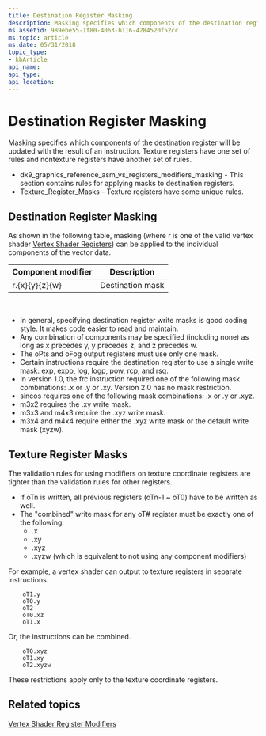 ```yaml
---
title: Destination Register Masking
description: Masking specifies which components of the destination register will be updated with the result of an instruction. Texture registers have one set of rules and nontexture registers have another set of rules.
ms.assetid: 989ebe55-1f80-4063-b116-4284520f52cc
ms.topic: article
ms.date: 05/31/2018
topic_type: 
- kbArticle
api_name: 
api_type: 
api_location: 
---
```


# Destination Register Masking

Masking specifies which components of the destination register will be updated with the result of an instruction. Texture registers have one set of rules and nontexture registers have another set of rules.

-   dx9\_graphics\_reference\_asm\_vs\_registers\_modifiers\_masking - This section contains rules for applying masks to destination registers.
-   Texture\_Register\_Masks - Texture registers have some unique rules.

## Destination Register Masking

As shown in the following table, masking (where r is one of the valid vertex shader [Vertex Shader Registers](dx9-graphics-reference-asm-vs-registers.md)) can be applied to the individual components of the vector data.



| Component modifier | Description      |
|--------------------|------------------|
| r.{x}{y}{z}{w}     | Destination mask |



 

-   In general, specifying destination register write masks is good coding style. It makes code easier to read and maintain.
-   Any combination of components may be specified (including none) as long as x precedes y, y precedes z, and z precedes w.
-   The oPts and oFog output registers must use only one mask.
-   Certain instructions require the destination register to use a single write mask: exp, expp, log, logp, pow, rcp, and rsq.
-   In version 1.0, the frc instruction required one of the following mask combinations: .x or .y or .xy. Version 2.0 has no mask restriction.
-   sincos requires one of the following mask combinations: .x or .y or .xyz.
-   m3x2 requires the .xy write mask.
-   m3x3 and m4x3 require the .xyz write mask.
-   m3x4 and m4x4 require either the .xyz write mask or the default write mask (xyzw).

## Texture Register Masks

The validation rules for using modifiers on texture coordinate registers are tighter than the validation rules for other registers.

-   If oTn is written, all previous registers (oTn-1 ~ oT0) have to be written as well.
-   The "combined" write mask for any oT\# register must be exactly one of the following:
    -   .x
    -   .xy
    -   .xyz
    -   .xyzw (which is equivalent to not using any component modifiers)

For example, a vertex shader can output to texture registers in separate instructions.


```
    oT1.y  
    oT0.y  
    oT2  
    oT0.xz  
    oT1.x
```



Or, the instructions can be combined.


```
    oT0.xyz  
    oT1.xy  
    oT2.xyzw    
```



These restrictions apply only to the texture coordinate registers.

## Related topics

<dl> <dt>

[Vertex Shader Register Modifiers](dx9-graphics-reference-asm-vs-registers-modifiers.md)
</dt> </dl>

 

 




